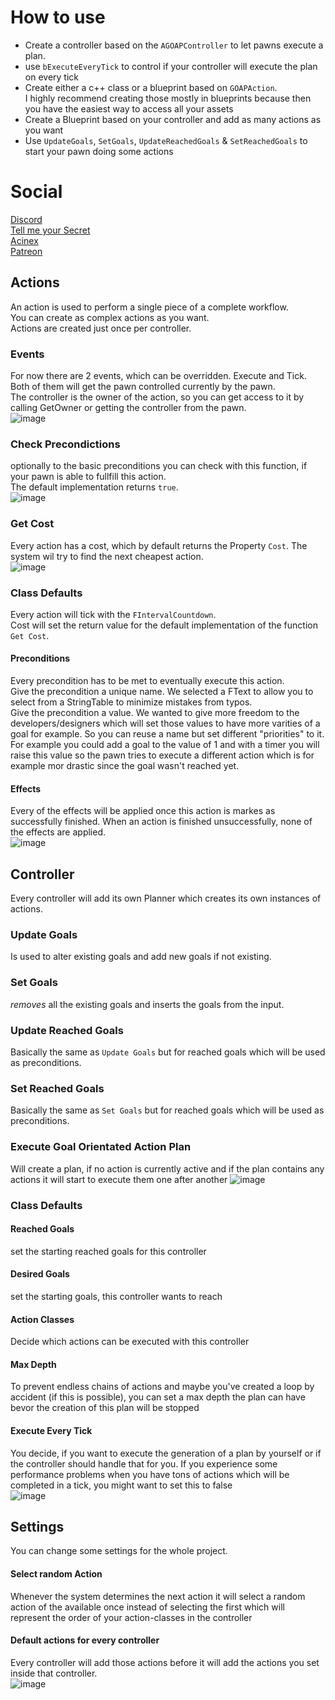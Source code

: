 # How to use

* Create a controller based on the ```AGOAPController``` to let pawns execute a plan.
* use ```bExecuteEveryTick``` to control if your controller will execute the plan on every tick
* Create either a c++ class or a blueprint based on ```GOAPAction```.  
 I highly recommend creating those mostly in blueprints because then you have the easiest way to access all your assets
* Create a Blueprint based on your controller and add as many actions as you want
* Use ```UpdateGoals```, ```SetGoals```, ```UpdateReachedGoals``` & ```SetReachedGoals``` to start your pawn doing some actions

# Social
[Discord](https://discord.gg/R3mH4YaADC)  
[Tell me your Secret](https://tmys-game.com)  
[Acinex](https://acinex.com)  
[Patreon](https://patreon.acinex.com)

## Actions
An action is used to perform a single piece of a complete workflow.  
You can create as complex actions as you want.  
Actions are created just once per controller.

### Events
For now there are 2 events, which can be overridden. Execute and Tick. Both of them will get the pawn controlled currently by the pawn.  
The controller is the owner of the action, so you can get access to it by calling GetOwner or getting the controller from the pawn.  
![image](https://user-images.githubusercontent.com/6481850/114223613-549e9d00-9970-11eb-9d9b-acf8ee28eb86.png)

### Check Precondictions
optionally to the basic preconditions you can check with this function, if your pawn is able to fullfill this action.  
The default implementation returns ```true```.  
![image](https://user-images.githubusercontent.com/6481850/114223746-7861e300-9970-11eb-85dd-977e3c4ac30d.png)

### Get Cost
Every action has a cost, which by default returns the Property ```Cost```. The system wil try to find the next cheapest action.  
![image](https://user-images.githubusercontent.com/6481850/114223675-64b67c80-9970-11eb-8c29-37daaf0c7745.png)

### Class Defaults
Every action will tick with the ```FIntervalCountdown```.  
Cost will set the return value for the default implementation of the function ```Get Cost```.  
#### Preconditions
Every precondition has to be met to eventually execute this action.  
Give the precondition a unique name. We selected a FText to allow you to select from a StringTable to minimize mistakes from typos.  
Give the precondition a value. We wanted to give more freedom to the developers/designers which will set those values to have more varities of a goal for example. So you can reuse a name but set different "priorities" to it. For example you could add a goal to the value of 1 and with a timer you will raise this value so the pawn tries to execute a different action which is for example mor drastic since the goal wasn't reached yet.
#### Effects
Every of the effects will be applied once this action is markes as successfully finished. When an action is finished unsuccessfully, none of the effects are applied.  
![image](https://user-images.githubusercontent.com/6481850/114223855-9891a200-9970-11eb-984e-714e9889725c.png)

## Controller
Every controller will add its own Planner which creates its own instances of actions.
### Update Goals
Is used to alter existing goals and add new goals if not existing.  
### Set Goals
_removes_ all the existing goals and inserts the goals from the input.
### Update Reached Goals
Basically the same as ```Update Goals``` but for reached goals which will be used as preconditions.
### Set Reached Goals
Basically the same as ```Set Goals``` but for reached goals which will be used as preconditions.
### Execute Goal Orientated Action Plan
Will create a plan, if no action is currently active and if the plan contains any actions it will start to execute them one after another
![image](https://user-images.githubusercontent.com/6481850/114229618-5c623f80-9978-11eb-83d3-8336dad19a22.png)

### Class Defaults
#### Reached Goals
set the starting reached goals for this controller
#### Desired Goals
set the starting goals, this controller wants to reach
#### Action Classes
Decide which actions can be executed with this controller
#### Max Depth
To prevent endless chains of actions and maybe you've created a loop by accident (if this is possible), you can set a max depth the plan can have bevor the creation of this plan will be stopped
#### Execute Every Tick
You decide, if you want to execute the generation of a plan by yourself or if the controller should handle that for you. If you experience some performance problems when you have tons of actions which will be completed in a tick, you might want to set this to false  
![image](https://user-images.githubusercontent.com/6481850/114228764-38eac500-9977-11eb-85f6-d0da5661f33b.png)

## Settings
You can change some settings for the whole project.  
#### Select random Action
Whenever the system determines the next action it will select a random action of the available once instead of selecting the first which will represent the order of your action-classes in the controller
#### Default actions for every controller
Every controller will add those actions before it will add the actions you set inside that controller.  
![image](https://user-images.githubusercontent.com/6481850/114226388-cc21fb80-9973-11eb-98bf-70e9b40b4ba9.png)
